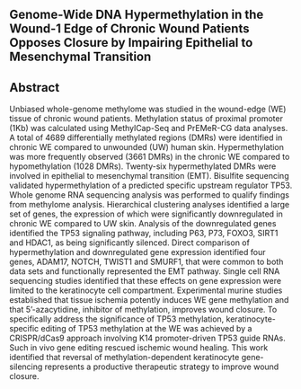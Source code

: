 ## Genome-Wide DNA Hypermethylation in the Wound-1 Edge of Chronic Wound Patients Opposes Closure by Impairing Epithelial to Mesenchymal Transition

## Abstract
Unbiased whole-genome methylome was studied in the wound-edge (WE) tissue of chronic wound
patients. Methylation status of proximal promoter (1Kb) was calculated using MethylCap-Seq and
PrEMeR-CG data analyses. A total of 4689 differentially methylated regions (DMRs) were
identified in chronic WE compared to unwounded (UW) human skin. Hypermethylation was more
frequently observed (3661 DMRs) in the chronic WE compared to hypomethylation (1028 DMRs).
Twenty-six hypermethylated DMRs were involved in epithelial to mesenchymal transition (EMT).
Bisulfite sequencing validated hypermethylation of a predicted specific upstream regulator TP53.
Whole genome RNA sequencing analysis was performed to qualify findings from methylome
analysis. Hierarchical clustering analyses identified a large set of genes, the expression of which
were significantly downregulated in chronic WE compared to UW skin. Analysis of the
downregulated genes identified the TP53 signaling pathway, including P63, P73, FOXO3, SIRT1
and HDAC1, as being significantly silenced. Direct comparison of hypermethylation and
downregulated gene expression identified four genes, ADAM17, NOTCH, TWIST1 and SMURF1,
that were common to both data sets and functionally represented the EMT pathway. Single cell
RNA sequencing studies identified that these effects on gene expression were limited to the
keratinocyte cell compartment. Experimental murine studies established that tissue ischemia
potently induces WE gene methylation and that 5’-azacytidine, inhibitor of methylation, improves
wound closure. To specifically address the significance of TP53 methylation, keratinocyte-specific
editing of TP53 methylation at the WE was achieved by a CRISPR/dCas9 approach involving K14
promoter-driven TP53 guide RNAs. Such in vivo gene editing rescued ischemic wound healing.
This work identified that reversal of methylation-dependent keratinocyte gene-silencing represents
a productive therapeutic strategy to improve wound closure.
